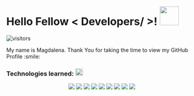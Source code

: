 ### <h1> Hello Fellow < Developers/ >! <img src = "https://raw.githubusercontent.com/MartinHeinz/MartinHeinz/master/wave.gif" width = 50px> </h1>
<p align='center'>

<p align='center'>

![visitors](https://visitor-badge.glitch.me/badge?page_id=magdakolaniak.magdakolaniak)

</p>
<div size='20px'> My name is Magdalena. Thank You for taking the time to view my GitHub Profile :smile: 
</div>
  <h3 align="left"> Technologies learned: <img src = "https://media2.giphy.com/media/QssGEmpkyEOhBCb7e1/giphy.gif?cid=ecf05e47a0n3gi1bfqntqmob8g9aid1oyj2wr3ds3mg700bl&rid=giphy.gif" width = 20px> </h3>



<p align = 'center'>
<img src="https://img.shields.io/badge/Bootstrap-563D7C?style=for-the-badge&logo=bootstrap&logoColor=white">
<img src = 'https://img.shields.io/badge/React-00599C?style=for-the-badge&logo=react&logoColor=white' />
<img src = 'https://img.shields.io/badge/JavaScript-ED8B00?style=for-the-badge&logo=javascript&logoColor=white' />
<img src = 'https://img.shields.io/badge/CSS%20-%23F37626.svg?&style=for-the-badge&logo=CSS&logoColor=white'/>
<img src = 'https://img.shields.io/badge/html%20-%23150458.svg?&style=for-the-badge&logo=html&logoColor=white'/>
<img src="https://img.shields.io/badge/GitHub-100000?style=for-the-badge&logo=github&logoColor=white">
<img src = 'https://img.shields.io/badge/PostgreSQL-00000F?style=for-the-badge&logo=postgresql&logoColor=white'/> 
<img src="https://img.shields.io/badge/Heroku-430098?style=for-the-badge&logo=heroku&logoColor=white">
<img src="https://img.shields.io/badge/Node.js-43853D?style=for-the-badge&logo=node.js&logoColor=white">


</p>
